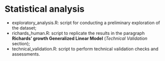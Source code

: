 # Statistical analysis

- exploratory_analysis.R: script for conducting a preliminary exploration of the dataset;
- richards_human.R: script to replicate the results in the paragraph **Richards’ growth Generalized Linear Model** (*Technical Validation* section);
- technical_validation.R: script to perform technical validation checks and assessments.
